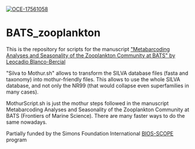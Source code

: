 [![OCE-17561058](https://img.shields.io/badge/NSF-1756105-blue.svg)](https://www.nsf.gov/awardsearch/showAward?AWD_ID=1756105)

# BATS_zooplankton

This is the repository for scripts for the manuscript ["Metabarcoding Analyses and Seasonality of the Zooplankton Community at BATS" by Leocadio Blanco-Bercial](https://doi.org/10.3389/fmars.2020.00173)

"Silva to Mothur.sh" allows to transform the SILVA database files (fasta and taxonomy) into mothur-friendly files. This allows to use the whole SILVA database, and not only the NR99 (that would collapse even superfamilies in many cases).

MothurScript.sh is just the mothur steps followed in the manuscript Metabarcoding Analyses and Seasonality of the Zooplankton Community at BATS (Frontiers of Marine Science). There are many faster ways to do the same nowadays.

Partially funded by the Simons Foundation International [BIOS-SCOPE](https://scope.bios.edu/) program
